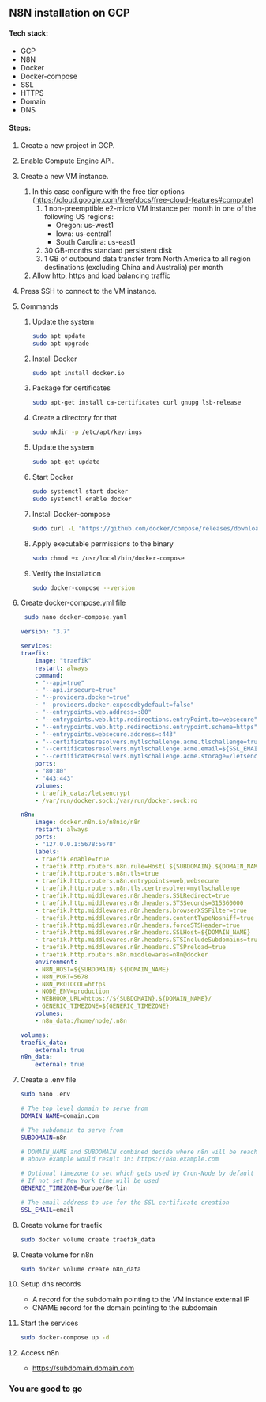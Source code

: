 ## N8N installation on GCP

#### Tech stack:
- GCP
- N8N
- Docker
- Docker-compose
- SSL
- HTTPS
- Domain
- DNS



#### Steps:
1. Create a new project in GCP.
2. Enable Compute Engine API.
3. Create a new VM instance.
   1. In this case configure with the free tier options (https://cloud.google.com/free/docs/free-cloud-features#compute)
      1. 1 non-preemptible e2-micro VM instance per month in one of the following US regions:
         - Oregon: us-west1
         - Iowa: us-central1
         - South Carolina: us-east1
      2. 30 GB-months standard persistent disk
      3. 1 GB of outbound data transfer from North America to all region destinations (excluding China and Australia) per month
   2. Allow http, https and load balancing traffic
4. Press SSH to connect to the VM instance.
5. Commands
   1. Update the system
      ```bash
      sudo apt update
      sudo apt upgrade
      ```
    2. Install Docker
        ```bash
        sudo apt install docker.io
        ```
    3. Package for certificates  
        ```bash
        sudo apt-get install ca-certificates curl gnupg lsb-release
        ```
    4. Create a directory for that
        ```bash
        sudo mkdir -p /etc/apt/keyrings
        ```
    5. Update the system
        ```bash
        sudo apt-get update
        ```
    6. Start Docker
        ```bash
        sudo systemctl start docker
        sudo systemctl enable docker
        ```
    7. Install Docker-compose
        ```bash
        sudo curl -L "https://github.com/docker/compose/releases/download/v2.33.1/docker-compose-$(uname -s)-$(uname -m)" -o /usr/local/bin/docker-compose
        ```
    8. Apply executable permissions to the binary
        ```bash
        sudo chmod +x /usr/local/bin/docker-compose
        ```
    9. Verify the installation
        ```bash
        sudo docker-compose --version
        ```
6. Create docker-compose.yml file
   ```bash
    sudo nano docker-compose.yaml
   ```
    ```yml
    version: "3.7"

    services:
    traefik:
        image: "traefik"
        restart: always
        command:
        - "--api=true"
        - "--api.insecure=true"
        - "--providers.docker=true"
        - "--providers.docker.exposedbydefault=false"
        - "--entrypoints.web.address=:80"
        - "--entrypoints.web.http.redirections.entryPoint.to=websecure"
        - "--entrypoints.web.http.redirections.entrypoint.scheme=https"
        - "--entrypoints.websecure.address=:443"
        - "--certificatesresolvers.mytlschallenge.acme.tlschallenge=true"
        - "--certificatesresolvers.mytlschallenge.acme.email=${SSL_EMAIL}"
        - "--certificatesresolvers.mytlschallenge.acme.storage=/letsencrypt/acme.json"
        ports:
        - "80:80"
        - "443:443"
        volumes:
        - traefik_data:/letsencrypt
        - /var/run/docker.sock:/var/run/docker.sock:ro

    n8n:
        image: docker.n8n.io/n8nio/n8n
        restart: always
        ports:
        - "127.0.0.1:5678:5678"
        labels:
        - traefik.enable=true
        - traefik.http.routers.n8n.rule=Host(`${SUBDOMAIN}.${DOMAIN_NAME}`)
        - traefik.http.routers.n8n.tls=true
        - traefik.http.routers.n8n.entrypoints=web,websecure
        - traefik.http.routers.n8n.tls.certresolver=mytlschallenge
        - traefik.http.middlewares.n8n.headers.SSLRedirect=true
        - traefik.http.middlewares.n8n.headers.STSSeconds=315360000
        - traefik.http.middlewares.n8n.headers.browserXSSFilter=true
        - traefik.http.middlewares.n8n.headers.contentTypeNosniff=true
        - traefik.http.middlewares.n8n.headers.forceSTSHeader=true
        - traefik.http.middlewares.n8n.headers.SSLHost=${DOMAIN_NAME}
        - traefik.http.middlewares.n8n.headers.STSIncludeSubdomains=true
        - traefik.http.middlewares.n8n.headers.STSPreload=true
        - traefik.http.routers.n8n.middlewares=n8n@docker
        environment:
        - N8N_HOST=${SUBDOMAIN}.${DOMAIN_NAME}
        - N8N_PORT=5678
        - N8N_PROTOCOL=https
        - NODE_ENV=production
        - WEBHOOK_URL=https://${SUBDOMAIN}.${DOMAIN_NAME}/
        - GENERIC_TIMEZONE=${GENERIC_TIMEZONE}
        volumes:
        - n8n_data:/home/node/.n8n

    volumes:
    traefik_data:
        external: true
    n8n_data:
        external: true


    ```

7. Create a .env file
    ```bash
    sudo nano .env
    ```

    ```bash
    # The top level domain to serve from
    DOMAIN_NAME=domain.com

    # The subdomain to serve from
    SUBDOMAIN=n8n

    # DOMAIN_NAME and SUBDOMAIN combined decide where n8n will be reachable from
    # above example would result in: https://n8n.example.com

    # Optional timezone to set which gets used by Cron-Node by default
    # If not set New York time will be used
    GENERIC_TIMEZONE=Europe/Berlin

    # The email address to use for the SSL certificate creation
    SSL_EMAIL=email

    ```

8. Create volume for traefik
    ```bash
    sudo docker volume create traefik_data
    ```
9. Create volume for n8n
    ```bash
    sudo docker volume create n8n_data
    ```
10. Setup dns records
    - A record for the subdomain pointing to the VM instance external IP
    - CNAME record for the domain pointing to the subdomain

11. Start the services
    ```bash
    sudo docker-compose up -d
    ```

12. Access n8n
    - https://subdomain.domain.com

### You are good to go
